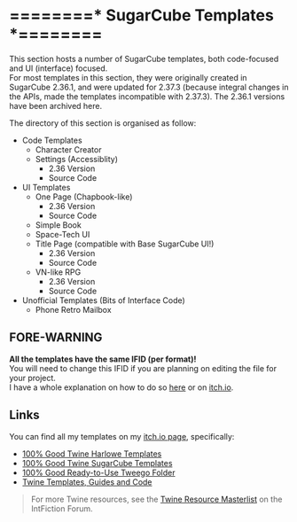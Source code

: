 # ========* SugarCube Templates *========
This section hosts a number of SugarCube templates, both code-focused and UI (interface) focused.\
For most templates in this section, they were originally created in SugarCube 2.36.1, and were updated for 2.37.3 (because integral changes in the APIs, made the templates incompatible with 2.37.3). The 2.36.1 versions have been archived here.

The directory of this section is organised as follow:
* Code Templates
  * Character Creator
  * Settings (Accessiblity)
    * 2.36 Version
    * Source Code
* UI Templates
  * One Page (Chapbook-like)
    * 2.36 Version
    * Source Code
  * Simple Book
  * Space-Tech UI
  * Title Page (compatible with Base SugarCube UI!)
    * 2.36 Version
    * Source Code
  * VN-like RPG
    * 2.36 Version
    * Source Code
* Unofficial Templates (Bits of Interface Code)
  * Phone Retro Mailbox

## FORE-WARNING
**All the templates have the same IFID (per format)!**\
You will need to change this IFID if you are planning on editing the file for your project.\
I have a whole explanation on how to do so [here](../ChangeIFID.md) or on [itch.io](https://manonamora.itch.io/twine-sugarcube-templates/devlog/568346/help-change-the-ifid-of-a-template).

## Links
You can find all my templates on my [itch.io page](https://manonamora.itch.io/), specifically:

* [100% Good Twine Harlowe Templates](https://manonamora.itch.io/twine-harlowe-templates)
* [100% Good Twine SugarCube Templates](https://manonamora.itch.io/twine-sugarcube-templates)
* [100% Good Ready-to-Use Tweego Folder](https://manonamora.itch.io/ready-to-use-tweego-folder)
* [Twine Templates, Guides and Code](https://itch.io/c/2917452/twine-templates-guides-and-code)

> For more Twine resources, see the [Twine Resource Masterlist](https://intfiction.org/t/twine-resource-masterlist-wiki/65903) on the IntFiction Forum.